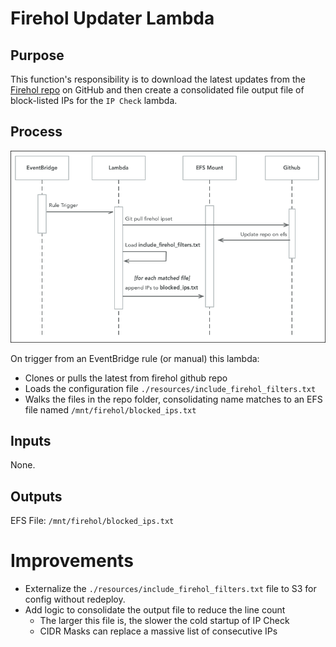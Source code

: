 # Firehol Updater Lambda

## Purpose
This function's responsibility is to download the latest updates from 
the [Firehol repo](https://github.com/firehol/blocklist-ipsets) on GitHub and then create a
consolidated file output file of block-listed IPs for the `IP Check` lambda.

## Process 
![image info](./firehol_updater_sequence.png)

On trigger from an EventBridge rule (or manual) this lambda:
* Clones or pulls the latest from firehol github repo
* Loads the configuration file `./resources/include_firehol_filters.txt`
* Walks the files in the repo folder, consolidating name matches to an EFS file named `/mnt/firehol/blocked_ips.txt`

## Inputs
None.

## Outputs 
EFS File: `/mnt/firehol/blocked_ips.txt`

# Improvements
* Externalize the `./resources/include_firehol_filters.txt` file to S3 for config without redeploy. 
* Add logic to consolidate the output file to reduce the line count
  * The larger this file is, the slower the cold startup of IP Check
  * CIDR Masks can replace a massive list of consecutive IPs
